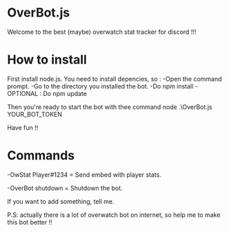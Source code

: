 # OverBot.js
Welcome to the best (maybe) overwatch stat tracker for discord !!!

# How to install

First install node.js.
You need to install depencies, so :
-Open the command prompt.
-Go to the directory you installed the bot.
-Do npm install
-OPTIONAL : Do npm update
 
 Then you're ready to start the bot with thee command node .\OverBot.js YOUR_BOT_TOKEN

 Have fun !!

# Commands

-OwStat Player#1234 = Send embed with player stats.

-OverBot shutdown = Shutdown the bot.


If you want to add something, tell me. 

P.S: actually there is a lot of overwatch bot on internet, so help me to make this bot better !!
